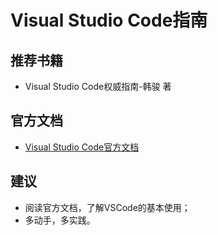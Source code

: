 # Visual Studio Code指南

## 推荐书籍

- Visual Studio Code权威指南-韩骏 著

## 官方文档

- [Visual Studio Code官方文档](https://code.visualstudio.com/docs)

## 建议

- 阅读官方文档，了解VSCode的基本使用；
- 多动手，多实践。
